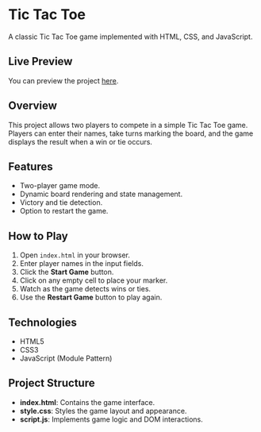 # Tic Tac Toe

A classic Tic Tac Toe game implemented with HTML, CSS, and JavaScript.

## Live Preview

You can preview the project [here](https://rcasado.me/the-odin-project/javascript/tic-tac-toe/).

## Overview

This project allows two players to compete in a simple Tic Tac Toe game. Players can enter their names, take turns marking the board, and the game displays the result when a win or tie occurs.

## Features

- Two-player game mode.
- Dynamic board rendering and state management.
- Victory and tie detection.
- Option to restart the game.

## How to Play

1. Open `index.html` in your browser.
2. Enter player names in the input fields.
3. Click the **Start Game** button.
4. Click on any empty cell to place your marker.
5. Watch as the game detects wins or ties.
6. Use the **Restart Game** button to play again.

## Technologies

- HTML5
- CSS3
- JavaScript (Module Pattern)

## Project Structure

- **index.html**: Contains the game interface.
- **style.css**: Styles the game layout and appearance.
- **script.js**: Implements game logic and DOM interactions.
